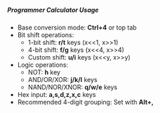 ##### Programmer Calculator Usage

- Base conversion mode: **Ctrl+4** or top tab
- Bit shift operations:
  - 1-bit shift: **r/t** keys (x<<1, x>>1)
  - 4-bit shift: **f/g** keys (x<<4, x>>4)
  - Custom shift: **u/i** keys (x<<y, x>>y)
- Logic operations:
  - NOT: **h** key
  - AND/OR/XOR: **j/k/l** keys
  - NAND/NOR/XNOR: **q/w/e** keys
- Hex input: **a,s,d,z,x,c** keys
- Recommended 4-digit grouping: Set with **Alt+,**
